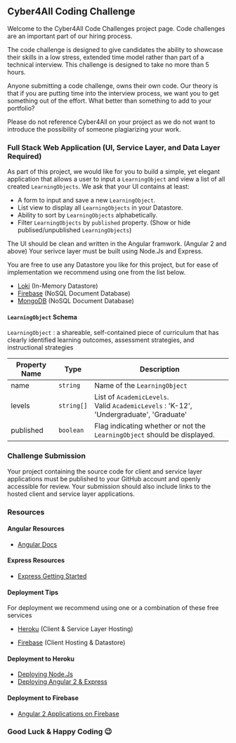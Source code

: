 ## Cyber4All Coding Challenge
Welcome to the Cyber4All Code Challenges project page. Code challenges are an important part of our hiring process.

The code challenge is designed to give candidates the ability to showcase their skills in a low stress, extended time model rather than part of a technical interview. This challenge is designed to take no more than 5 hours.

Anyone submitting a code challenge, owns their own code. Our theory is that if you are putting time into the interview process, we want you to get something out of the effort. What better than something to add to your portfolio?

Please do not reference Cyber4All on your project as we do not want to introduce the possibility of someone plagiarizing your work.

### Full Stack Web Application (UI, Service Layer, and Data Layer Required)

As part of this project, we would like for you to build a simple, yet elegant application that allows a user to input a `LearningObject` and view a list of all created `LearningObjects`. We ask that your UI contains at least:

* A form to input and save a new `LearningObject`.
* List view to display all `LearningObjects` in your Datastore.
* Ability to sort by `LearningObjects` alphabetically.
* Filter `LearningObjects` by `published` property. (Show or hide publised/unpublished `LearningObjects`)

The UI should be clean and written in the Angular framwork. (Angular 2 and above)
Your serivce layer must be built using Node.Js and Express.

You are free to use any Datastore you like for this project, but for ease of implementation we recommend using one from the list below.
* [Loki](https://github.com/techfort/LokiJS/)  (In-Memory Datastore)
* [Firebase](https://github.com/firebase/firebase-js-sdk) (NoSQL Document Database)
* [MongoDB](https://www.mongodb.com/) (NoSQL Document Database)

#### `LearningObject` Schema

`LearningObject` : a shareable, self-contained piece of curriculum that has clearly identified learning outcomes, assessment strategies, and instructional strategies

| Property Name | Type | Description |
| --- | --- | --- |
| name | `string` | Name of the `LearningObject` |
| levels | `string[]` | List of `AcademicLevels`. <br/> Valid `AcademicLevels` : 'K-12', 'Undergraduate', 'Graduate'  |
| published | `boolean` | Flag indicating whether or not the `LearningObject` should be displayed. |


### Challenge Submission
Your project containing the source code for client and service layer applications must be published to your GitHub account and openly accessible for review. Your submission should also include links to the hosted client and service layer applications.

### Resources

#### Angular Resources
 * [Angular Docs](https://angular.io/docs)
#### Express Resources
* [Express Getting Started](https://expressjs.com/en/starter/installing.html)
#### Deployment Tips

For deployment we recommend using one or a combination of these free services
* [Heroku](https://www.heroku.com/) (Client & Service Layer Hosting)

* [Firebase](https://firebase.google.com/) (Client Hosting & Datastore)

#### Deployment to Heroku
* [Deploying Node.Js](https://devcenter.heroku.com/articles/getting-started-with-nodejs#set-up)
* [Deploying Angular 2 & Express](https://medium.com/@hellotunmbi/how-to-deploy-angular-application-to-heroku-1d56e09c5147)

#### Deployment to Firebase
* [Angular 2 Applications on Firebase](https://codingthesmartway.com/hosting-angular-2-applications-on-firebase/)

### Good Luck & Happy Coding :wink: 
